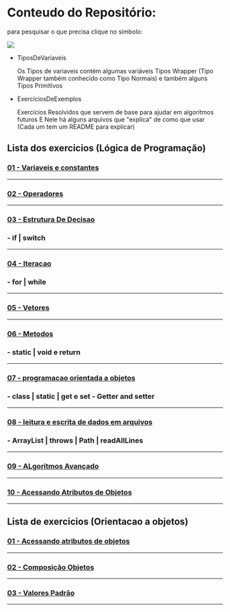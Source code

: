 # Conteudo do Repositório:

para pesquisar o que precisa clique no simbolo:  

<img src="https://github.com/gladsonsimoes/gladsonsimoes/blob/main/pesquisagithub.png"/>

- TiposDeVariaveis

  Os Tipos de variaveis contém
  algumas variáveis Tipos Wrapper
  (Tipo Wrapper também conhecido como Tipo Normais)
  e também alguns Tipos Primitivos 

- ExercíciosDeExemplos

  Exercícios Resolvidos que servem de base
  para ajudar em algoritmos futuros
  E Nele há alguns arquivos que "explica" 
  de como que usar (Cada um tem um README para explicar)

##

## Lista dos exercicios (Lógica de Programação) 

### [01 - Variaveis e constantes ](https://github.com/gladsonsimoes/ExerciciosDeExemplo_Java/tree/main/ExerciciosDeExemplo/01_variaveis_e_constantes/)
----
### [02 - Operadores](https://github.com/gladsonsimoes/ExerciciosDeExemplo_Java/tree/main/ExerciciosDeExemplo/02_operadores/)
----
### [03 - Estrutura De Decisao ](https://github.com/gladsonsimoes/ExerciciosDeExemplo_Java/tree/main/ExerciciosDeExemplo/03_estrutura_de_decisao/)
### - if | switch

----
### [04 - Iteracao ](https://github.com/gladsonsimoes/ExerciciosDeExemplo_Java/tree/main/ExerciciosDeExemplo/04_Iteracao/)
### - for | while

----
### [05 - Vetores ](https://github.com/gladsonsimoes/ExerciciosDeExemplo_Java/tree/main/ExerciciosDeExemplo/05_vetores/)
----
### [06 - Metodos ](https://github.com/gladsonsimoes/ExerciciosDeExemplo_Java/tree/main/ExerciciosDeExemplo/06_metodos/)
### - static | void e return

----
### [07 - programacao orientada a objetos ](https://github.com/gladsonsimoes/ExerciciosDeExemplo_Java/tree/main/ExerciciosDeExemplo/07_programacao_orientada_a_objetos/)
### - class | static | get e set - Getter and setter

----
### [08 - leitura e escrita de dados em arquivos](https://github.com/gladsonsimoes/ExerciciosDeExemplo_Java/tree/main/ExerciciosDeExemplo/08_leitura_e_escrita_de_dados_em_arquivos/)
### - ArrayList | throws | Path | readAllLines

----
### [09 - ALgoritmos Avançado ](https://github.com/gladsonsimoes/ExerciciosDeExemplo_Java/tree/main/ExerciciosDeExemplo/algoritmos_avancado/)
----
### [10 - Acessando Atributos de Objetos ](https://github.com/gladsonsimoes/ExerciciosDeExemplo_Java/tree/main/ExerciciosDeExemplo/acessando_atributos_de_objetos/)
----

## Lista de exercicios (Orientacao a objetos)

### [01 - Acessando atributos de objetos](https://github.com/gladsonsimoes/ExerciciosDeExemplo_Java/tree/main/orientacao_a_objetos/acessando_atributos_de_objetos/)
----
### [02 - Composição Objetos ](https://github.com/gladsonsimoes/ExerciciosDeExemplo_Java/tree/main/orientacao_a_objetos/composicao_objetos/)
----
### [03 - Valores Padrão ](https://github.com/gladsonsimoes/ExerciciosDeExemplo_Java/tree/main/orientacao_a_objetos/valores_padrao/)
----
